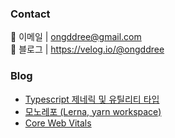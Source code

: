 
### Contact

📩 이메일 | <a href="mailto:ongddree@gmail.com">ongddree@gmail.com</a> <br/>
📗 블로그 | <a href="https://velog.io/@ongddree">https://velog.io/@ongddree</a>


### Blog

- <a href="https://velog.io/@ongddree/TIL-Typescript-%EC%A0%9C%EB%84%A4%EB%A6%AD-%EB%B0%8F-%EC%9C%A0%ED%8B%B8%EB%A6%AC%ED%8B%B0-%ED%83%80%EC%9E%85" target="_blank">Typescript 제네릭 및 유틸리티 타입</a>
- <a href="https://velog.io/@ongddree/TIL-%EB%AA%A8%EB%85%B8%EB%A0%88%ED%8F%AC" target="_blank">모노레포 (Lerna, yarn workspace)</a>
- <a href="https://velog.io/@ongddree/TIL-Core-Web-Vitals" target="_blank">Core Web Vitals</a>

